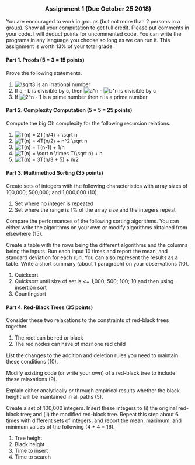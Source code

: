 <h3 align="center">Assignment 1 (Due October 25 2018)</h3>

You are encouraged to work in groups (but not more than 2 persons in a group). Show all your computation to get full credit. Please put comments in your code. I will deduct points for uncommented code. You can write the programs in any language you choose so long as we can run it. This assignment is worth 13% of your total grade.

#### Part 1. Proofs (5 * 3 = 15 points)

Prove the following statements.

1. <img src="http://latex.codecogs.com/gif.latex?\sqrt3" title="\sqrt3" /> is an irrational number
2. If a - b is divisible by c, then <img src="http://latex.codecogs.com/gif.latex?a^n" title="a^n"> - <img src="http://latex.codecogs.com/gif.latex?b^n" title="b^n"> is divisible by c
3. If <img src="http://latex.codecogs.com/gif.latex?2^n" title="2^n"> - 1 is a prime number then n is a prime number

#### Part 2. Complexity Computation (5 * 5 = 25 points)

Compute the big Oh complexity for the following recursion relations.

1. <img src="http://latex.codecogs.com/gif.latex?T(n)&space;=&space;2T(n/4)&space;&plus;&space;\sqrt&space;n" title="T(n) = 2T(n/4) + \sqrt n" />
2. <img src="http://latex.codecogs.com/gif.latex?T(n)&space;=&space;4T(n/2)&space;&plus;&space;n^2&space;\sqrt&space;n" title="T(n) = 4T(n/2) + n^2 \sqrt n" />
3. <img src="http://latex.codecogs.com/gif.latex?T(n)&space;=&space;T(n-1)&space;&plus;&space;1/n" title="T(n) = T(n-1) + 1/n" />
4. <img src="http://latex.codecogs.com/gif.latex?T(n)&space;=&space;\sqrt&space;n&space;\times&space;T(\sqrt&space;n)&space;&plus;&space;n" title="T(n) = \sqrt n \times T(\sqrt n) + n" />
5. <img src="http://latex.codecogs.com/gif.latex?T(n)&space;=&space;3T(n/3&space;&plus;&space;5)&space;&plus;&space;n/2" title="T(n) = 3T(n/3 + 5) + n/2" />

#### Part 3. Multimethod Sorting (35 points)

Create sets of integers with the following characteristics with array sizes of 100,000; 500,000; and 1,000,000 (10).

1. Set where no integer is repeated
2. Set where the range is 1% of the array size and the integers repeat

Compare the performances of the following sorting algorithms. You can either write the algorithms on your own or modify algorithms obtained from elsewhere (15).

Create a table with the rows being the different algorithms and the columns being the inputs. Run each input 10 times and report the mean, and standard deviation for each run. You can also represent the results as a table. Write a short summary (about 1 paragraph) on your observations (10).

1. Quicksort
2. Quicksort until size of set is <= 1,000; 500; 100; 10 and then using insertion sort
3. Countingsort

#### Part 4. Red-Black Trees (35 points)

Consider these two relaxations to the constraints of red-black trees together.

1. The root can be red _or_ black
2. The red nodes can have _at most_ one red child

List the changes to the addition and deletion rules you need to maintain these conditions (10).

Modify existing code (or write your own) of a red-black tree to include these relaxations (9).

Explain either analytically or through empirical results whether the black height will be maintained in all paths (5).

Create a set of 100,000 integers. Insert these integers to (i) the original red-black tree; and (ii) the modified red-black tree. Repeat this step about 6 times with different sets of integers, and report the mean, maximum, and minimum values of the following (4 * 4 = 16).

1. Tree height
2. Black height
3. Time to insert
4. Time to search
